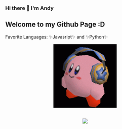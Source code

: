 ### Hi there 👋 I'm Andy
## Welcome to my Github Page :D

Favorite Languages: ✨Javasript✨ and ✨Python✨

<p align="center">
  <a href="https://youtu.be/dQw4w9WgXcQ">
    <img src="assets/kirby-headphones.gif" width="200px">
  </a>
</p>

<br>

<div align="center"><img src="https://img.shields.io/badge/is%20cool-yes-6be882"/></div>

<!--
**ICSandy/ICSandy** is a ✨ _special_ ✨ repository because its `README.md` (this file) appears on your GitHub profile.

Here are some ideas to get you started:

- 🔭 I’m currently working on ...
- 🌱 I’m currently learning ...
- 👯 I’m looking to collaborate on ...
- 🤔 I’m looking for help with ...
- 💬 Ask me about ...
- 📫 How to reach me: ...
- 😄 Pronouns: ...
- ⚡ Fun fact: ...
-->



